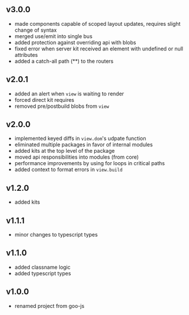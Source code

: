 ## v3.0.0

* made components capable of scoped layout updates, requires slight change of syntax
* merged use/emit into single bus
* added protection against overriding api with blobs
* fixed error when server kit received an element with undefined or null attributes
* added a catch-all path (**) to the routers

## v2.0.1

* added an alert when `view` is waiting to render
* forced direct kit requires
* removed pre/postbuild blobs from `view`

## v2.0.0

* implemented keyed diffs in `view.dom`'s udpate function
* eliminated multiple packages in favor of internal modules
* added kits at the top level of the package
* moved api responsibilities into modules (from core)
* performance improvements by using for loops in critical paths
* added context to format errors in `view.build`

## v1.2.0

* added kits

## v1.1.1

* minor changes to typescript types

## v1.1.0

* added classname logic
* added typescript types

## v1.0.0

* renamed project from goo-js